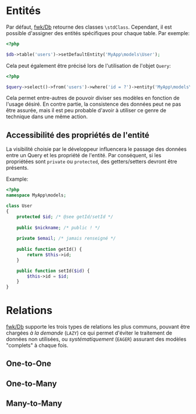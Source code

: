 # Entités

Par défaut, [fwk/Db](http://github.com/fwk/Db) retourne des classes ```\stdClass```. Cependant, il est possible d'assigner des entités spécifiques pour chaque table. Par exemple:

``` php
<?php

$db->table('users')->setDefaultEntity('MyApp\models\User');
```

Cela peut également être précisé lors de l'utilisation de l'objet ```Query```:

``` php
<?php

$query->select()->from('users')->where('id = ?')->entity('MyApp\models\User');
```

Cela permet entre-autres de pouvoir diviser ses modèles en fonction de l'usage désiré. En contre partie, la consistence des données peut ne pas être assurée, mais il est peu probable d'avoir à utiliser ce genre de technique dans une même action. 

## Accessibilité des propriétés de l'entité

La visibilité choisie par le développeur influencera le passage des données entre un Query et les propriété de l'entité. Par conséquent, si les propriétées sont ```private``` ou ```protected```, des getters/setters devront être présents. 

Example:

``` php
<?php
namespace MyApp\models;

class User
{
    protected $id; /* @see getId/setId */
    
    public $nickname; /* public ! */
    
    private $email; /* jamais renseigné */
    
    public function getId() {
        return $this->id;
    }

    public function setId($id) {
        $this->id = $id;
    }
}
```

# Relations

[fwk/Db](http://github.com/fwk/Db) supporte les trois types de relations les plus communs, pouvant être chargées _à la demande_ (```LAZY```) ce qui permet d'éviter le traitement de données non utilisées, ou _systématiquement_ (```EAGER```) assurant des modèles "complets" à chaque fois.

## One-to-One

## One-to-Many

## Many-to-Many


